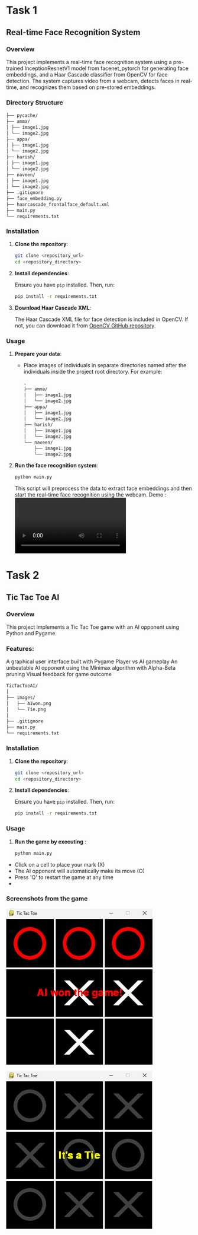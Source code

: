 # Task 1
## Real-time Face Recognition System
### Overview
This project implements a real-time face recognition system using a pre-trained InceptionResnetV1 model from facenet_pytorch for generating face embeddings, and a Haar Cascade classifier from OpenCV for face detection. The system captures video from a webcam, detects faces in real-time, and recognizes them based on pre-stored embeddings.

### Directory Structure
```
├── pycache/
├── amma/
│ ├── image1.jpg
│ └── image2.jpg
├── appa/
│ ├── image1.jpg
│ └── image2.jpg
├── harish/
│ ├── image1.jpg
│ └── image2.jpg
├── naveen/
│ ├── image1.jpg
│ └── image2.jpg
├── .gitignore
├── face_embedding.py
├── haarcascade_frontalface_default.xml
├── main.py
└── requirements.txt
```
### Installation

1. **Clone the repository**:

    ```bash
    git clone <repository_url>
    cd <repository_directory>
    ```

2. **Install dependencies**:

    Ensure you have `pip` installed. Then, run:

    ```bash
    pip install -r requirements.txt
    ```

3. **Download Haar Cascade XML**:

    The Haar Cascade XML file for face detection is included in OpenCV. If not, you can download it from [OpenCV GitHub repository](https://github.com/opencv/opencv/tree/master/data/haarcascades).

### Usage

1. **Prepare your data**:
    - Place images of individuals in separate directories named after the individuals inside the project root directory. For example:
      ```
      .
      ├── amma/
      │   ├── image1.jpg
      │   └── image2.jpg
      ├── appa/
      │   ├── image1.jpg
      │   └── image2.jpg
      ├── harish/
      │   ├── image1.jpg
      │   └── image2.jpg
      └── naveen/
          ├── image1.jpg
          └── image2.jpg
      ```

2. **Run the face recognition system**:

    ```bash
    python main.py
    ```

    This script will preprocess the data to extract face embeddings and then start the real-time face recognition using the webcam.
Demo : ![Demo](demo.mp4)

# Task 2
## Tic Tac Toe AI
### Overview
This project implements a Tic Tac Toe game with an AI opponent using Python and Pygame.
### Features:
A graphical user interface built with Pygame
Player vs AI gameplay
An unbeatable AI opponent using the Minimax algorithm with Alpha-Beta pruning
Visual feedback for game outcome
```
TicTacToeAI/
│
├── images/
│   ├── AIwon.png
│   └── Tie.png
│
├── .gitignore
├── main.py
└── requirements.txt
```
### Installation

1. **Clone the repository**:

    ```bash
    git clone <repository_url>
    cd <repository_directory>
    ```

2. **Install dependencies**:

    Ensure you have `pip` installed. Then, run:

    ```bash
    pip install -r requirements.txt
    ```
### Usage

1. **Run the game by executing** :
    ```bash
    python main.py
    ```
- Click on a cell to place your mark (X)
- The AI opponent will automatically make its move (O)
- Press 'Q' to restart the game at any time
- 
### Screenshots from the game

![AI won](Task2/TicTacToeAI/images/aiwon.png)

![Tie](Task2/TicTacToeAI/images/tie.png)
